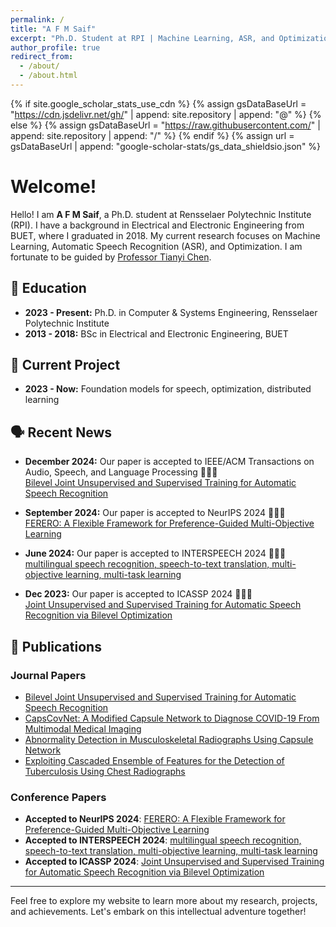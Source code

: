 ```yaml
---
permalink: /
title: "A F M Saif"
excerpt: "Ph.D. Student at RPI | Machine Learning, ASR, and Optimization Enthusiast"
author_profile: true
redirect_from: 
  - /about/
  - /about.html
---
```


{% if site.google_scholar_stats_use_cdn %}
{% assign gsDataBaseUrl = "https://cdn.jsdelivr.net/gh/" | append: site.repository | append: "@" %}
{% else %}
{% assign gsDataBaseUrl = "https://raw.githubusercontent.com/" | append: site.repository | append: "/" %}
{% endif %}
{% assign url = gsDataBaseUrl | append: "google-scholar-stats/gs_data_shieldsio.json" %}

<span class='anchor' id='about-me'></span>

# Welcome!

Hello! I am **A F M Saif**, a Ph.D. student at Rensselaer Polytechnic Institute (RPI). I have a background in Electrical and Electronic Engineering from BUET, where I graduated in 2018. My current research focuses on Machine Learning, Automatic Speech Recognition (ASR), and Optimization. I am fortunate to be guided by [Professor Tianyi Chen](https://chentianyi1991.github.io/index.html).

## 📖 Education

- **2023 - Present:** Ph.D. in Computer & Systems Engineering, Rensselaer Polytechnic Institute
- **2013 - 2018:** BSc in Electrical and Electronic Engineering, BUET

## 💬 Current Project

- **2023 - Now:** Foundation models for speech, optimization, distributed learning

## 🗣️ Recent News

- **December 2024:** Our paper is accepted to IEEE/ACM Transactions on Audio, Speech, and Language Processing 🥳🥳🥳  
  [Bilevel Joint Unsupervised and Supervised Training for Automatic Speech Recognition](https://ieeexplore.ieee.org/abstract/document/10810454)

- **September 2024:** Our paper is accepted to NeurIPS 2024 🥳🥳🥳  
  [FERERO: A Flexible Framework for Preference-Guided Multi-Objective Learning](https://arxiv.org/pdf/2412.01773)

- **June 2024:** Our paper is accepted to INTERSPEECH 2024 🥳🥳🥳  
  [multilingual speech recognition, speech-to-text translation, multi-objective learning, multi-task learning](https://interspeech2024.org)
- **Dec 2023:** Our paper is accepted to ICASSP 2024 🥳🥳🥳  
  [Joint Unsupervised and Supervised Training for Automatic Speech Recognition via Bilevel Optimization](https://arxiv.org/abs/2401.06980)

## 📝 Publications 

### Journal Papers
- [Bilevel Joint Unsupervised and Supervised Training for Automatic Speech Recognition](https://ieeexplore.ieee.org/abstract/document/10810454)
- [CapsCovNet: A Modified Capsule Network to Diagnose COVID-19 From Multimodal Medical Imaging](https://ieeexplore.ieee.org/abstract/document/9514545)
- [Abnormality Detection in Musculoskeletal Radiographs Using Capsule Network](https://ieeexplore.ieee.org/abstract/document/8736807)
- [Exploiting Cascaded Ensemble of Features for the Detection of Tuberculosis Using Chest Radiographs](https://ieeexplore.ieee.org/abstract/document/9511553)

### Conference Papers
- **Accepted to NeurIPS 2024**: [FERERO: A Flexible Framework for Preference-Guided Multi-Objective Learning](https://arxiv.org/pdf/2412.01773)
- **Accepted to INTERSPEECH 2024**: [multilingual speech recognition, speech-to-text translation, multi-objective learning, multi-task learning](https://interspeech2024.org)
- **Accepted to ICASSP 2024**: [Joint Unsupervised and Supervised Training for Automatic Speech Recognition via Bilevel Optimization](https://arxiv.org/abs/2401.06980)

---

Feel free to explore my website to learn more about my research, projects, and achievements. Let's embark on this intellectual adventure together!
